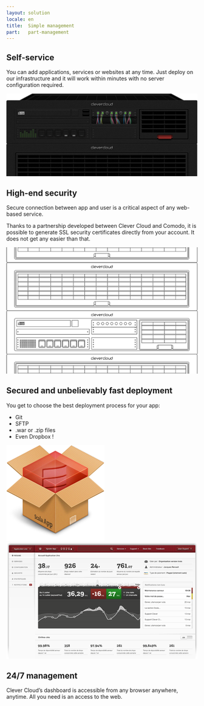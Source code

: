 ```yaml
---
layout: solution
locale: en
title:  Simple management
part:   part-management
---
```

<div id="part-self-service" class="full-bg">
   <div class="container">
      <div class="row">
         <div class="span4">
            <h2>Self-service</h2>
            <p>
               You can add applications, services or websites at any time. Just deploy on our infrastructure and it will work within minutes with no server configuration required. 
            </p>
         </div>
         <div class="span7 offset1"><img src="/img/solution/server-top.png" alt="server top"/></div>
      </div>
   </div>
</div>
<div id="part-optimum-security" class="full-bg">
   <div class="container">
      <div class="row">
         <div class="span4">
            <h2>High-end security</h2>
            <p>
				   Secure connection between app and user is a critical aspect of any web-based service.
			   </p>
			   <p>
			      Thanks to a partnership developed between Clever Cloud and Comodo, it is possible to generate SSL security certificates directly from your account. It does not get any easier than that.
            </p>
         </div>
         <div class="span7 offset1"><img src="/img/solution/server-bottom.png" alt="server bottom"/></div>
      </div>
   </div>
</div>
<div id="part-easy-use" class="full-bg">
   <div class="container">
      <div class="row">
         <div class="span5">
            <h2>Secured and unbelievably fast deployment</h2>
            <p>
               You get to choose the best deployment process for your app:&nbsp;
            </p>
			   <ul>
				   <li>Git</li>
				   <li>SFTP</li>
				   <li>.war or .zip files</li>
				   <li>Even Dropbox&nbsp;!</li>
			   </ul>
         </div>
         <div class="span4 offset2"><img src="/img/solution/scala-box.png" alt="scala box" /></div>
      </div>
   </div>
</div>
<div id="part-real-time" class="full-bg">
   <div class="container">
      <div class="row">
         <div class="span7"><img id="illus-dashboard" src="/img/solution/screen.png" alt="dashboard" /></div>
         <div class="span4 offset1">
            <h2>24/7 management</h2>
	         <p>
	            Clever Cloud’s dashboard is accessible from any browser anywhere, anytime. All you need is an access to the web.
	         </p>
         </div>
      </div>
   </div>
</div>
